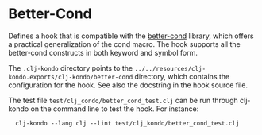 # Better-Cond

Defines a hook that is compatible with the
[better-cond](https://github.com/Engelberg/better-cond) library,
which offers a practical generalization of the cond macro.
The hook supports all the better-cond constructs in both
keyword and symbol form.

The `.clj-kondo` directory points to the
`../../resources/clj-kondo.exports/clj-kondo/better-cond`
directory, which contains the configuration for the hook.
See also the docstring in the hook source file.

The test file `test/clj_condo/better_cond_test.clj` can be
run through clj-kondo on the command line to test the
hook. For instance:

```
  clj-kondo --lang clj --lint test/clj_kondo/better_cond_test.clj
```

